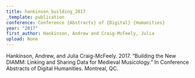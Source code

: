 ```yaml
---
title: hankinson_building_2017
_template: publication
conference: Conference {Abstracts} of {Digital} {Humanities}
year: "2017"
first_author: Hankinson, Andrew and Craig-McFeely, Julia
upload: None
---
```

Hankinson, Andrew, and Julia Craig-McFeely. 2017. “Building the New DIAMM: Linking and Sharing Data for Medieval Musicology.” In Conference Abstracts of Digital Humanities. Montreal, QC.